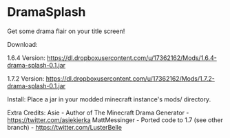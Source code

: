 DramaSplash
===========

Get some drama flair on your title screen!

Download: 


1.6.4 Version:
https://dl.dropboxusercontent.com/u/17362162/Mods/1.6.4-drama-splash-0.1.jar

1.7.2 Version:
https://dl.dropboxusercontent.com/u/17362162/Mods/1.7.2-drama-splash-0.1.jar


Install:
Place a jar in your modded minecraft instance's mods/ directory.



Extra Credits:
Asie - Author of The Minecraft Drama Generator - https://twitter.com/asiekierka
MattMessinger - Ported code to 1.7 (see other branch) - https://twitter.com/LusterBelle
